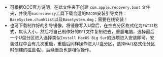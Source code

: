 - 可根据OCC官方说明，在此文件夹下创建 `com.apple.recovery.boot` 文件夹，并使用`macrecovery`工具下载合适的`MACOS`安装引导文件：`BaseSystem.chunklist`以及`BaseSystem.dmg`；需要在线安装！
- 也可下载制作好的引导镜像，将镜像写入U盘后，在空白分区格式化为`FAT32`格式，默认大小，然后将自己制作好的`EFI`文件复制进去，重启电脑，选择最后一个U盘分区进入选择类似`Install MacOS Big Sur`的选项进入安装即可，安装过程中会有几次重启，重启后同样操作进入U盘分区，选择`MAC`(格式化分区时创建的磁盘名)，后续重启也是相似操作。